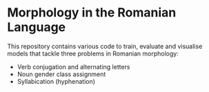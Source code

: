 Morphology in the Romanian Language
===================================

This repository contains various code to train, evaluate and
visualise models that tackle three problems in Romanian morphology:

- Verb conjugation and alternating letters
- Noun gender class assignment
- Syllabication (hyphenation)

